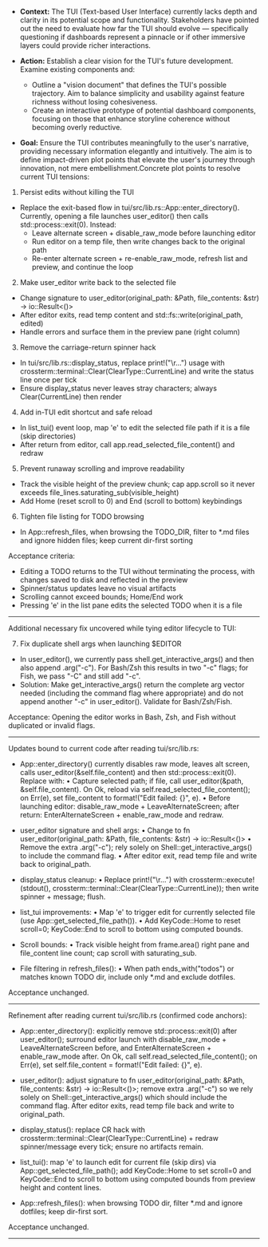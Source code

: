 - **Context:** The TUI (Text-based User Interface) currently lacks depth and clarity in its potential scope and functionality. Stakeholders have pointed out the need to evaluate how far the TUI should evolve — specifically questioning if dashboards represent a pinnacle or if other immersive layers could provide richer interactions.

- **Action:** Establish a clear vision for the TUI's future development. Examine existing components and:
  - Outline a "vision document" that defines the TUI's possible trajectory. Aim to balance simplicity and usability against feature richness without losing cohesiveness.
  - Create an interactive prototype of potential dashboard components, focusing on those that enhance storyline coherence without becoming overly reductive.

- **Goal:** Ensure the TUI contributes meaningfully to the user's narrative, providing necessary information elegantly and intuitively. The aim is to define impact-driven plot points that elevate the user's journey through innovation, not mere embellishment.Concrete plot points to resolve current TUI tensions:

1) Persist edits without killing the TUI
- Replace the exit-based flow in tui/src/lib.rs::App::enter_directory(). Currently, opening a file launches user_editor() then calls std::process::exit(0). Instead:
  - Leave alternate screen + disable_raw_mode before launching editor
  - Run editor on a temp file, then write changes back to the original path
  - Re-enter alternate screen + re-enable_raw_mode, refresh list and preview, and continue the loop

2) Make user_editor write back to the selected file
- Change signature to user_editor(original_path: &Path, file_contents: &str) -> io::Result<()>
- After editor exits, read temp content and std::fs::write(original_path, edited)
- Handle errors and surface them in the preview pane (right column)

3) Remove the carriage-return spinner hack
- In tui/src/lib.rs::display_status, replace print!("\r…") usage with crossterm::terminal::Clear(ClearType::CurrentLine) and write the status line once per tick
- Ensure display_status never leaves stray characters; always Clear(CurrentLine) then render

4) Add in-TUI edit shortcut and safe reload
- In list_tui() event loop, map 'e' to edit the selected file path if it is a file (skip directories)
- After return from editor, call app.read_selected_file_content() and redraw

5) Prevent runaway scrolling and improve readability
- Track the visible height of the preview chunk; cap app.scroll so it never exceeds file_lines.saturating_sub(visible_height)
- Add Home (reset scroll to 0) and End (scroll to bottom) keybindings

6) Tighten file listing for TODO browsing
- In App::refresh_files, when browsing the TODO_DIR, filter to *.md files and ignore hidden files; keep current dir-first sorting

Acceptance criteria:
- Editing a TODO returns to the TUI without terminating the process, with changes saved to disk and reflected in the preview
- Spinner/status updates leave no visual artifacts
- Scrolling cannot exceed bounds; Home/End work
- Pressing 'e' in the list pane edits the selected TODO when it is a file

---

Additional necessary fix uncovered while tying editor lifecycle to TUI:

7) Fix duplicate shell args when launching $EDITOR
- In user_editor(), we currently pass shell.get_interactive_args() and then also append .arg("-c"). For Bash/Zsh this results in two "-c" flags; for Fish, we pass "-C" and still add "-c".
- Solution: Make get_interactive_args() return the complete arg vector needed (including the command flag where appropriate) and do not append another "-c" in user_editor(). Validate for Bash/Zsh/Fish.

Acceptance: Opening the editor works in Bash, Zsh, and Fish without duplicated or invalid flags.

---

Updates bound to current code after reading tui/src/lib.rs:

- App::enter_directory() currently disables raw mode, leaves alt screen, calls user_editor(&self.file_content) and then std::process::exit(0). Replace with:
  • Capture selected path; if file, call user_editor(&path, &self.file_content). On Ok, reload via self.read_selected_file_content(); on Err(e), set file_content to format!("Edit failed: {}", e).
  • Before launching editor: disable_raw_mode + LeaveAlternateScreen; after return: EnterAlternateScreen + enable_raw_mode and redraw.

- user_editor signature and shell args:
  • Change to fn user_editor(original_path: &Path, file_contents: &str) -> io::Result<()>
  • Remove the extra .arg("-c"); rely solely on Shell::get_interactive_args() to include the command flag.
  • After editor exit, read temp file and write back to original_path.

- display_status cleanup:
  • Replace print!("\r…") with crossterm::execute!(stdout(), crossterm::terminal::Clear(ClearType::CurrentLine)); then write spinner + message; flush.

- list_tui improvements:
  • Map 'e' to trigger edit for currently selected file (use App::get_selected_file_path()).
  • Add KeyCode::Home to reset scroll=0; KeyCode::End to scroll to bottom using computed bounds.

- Scroll bounds:
  • Track visible height from frame.area() right pane and file_content line count; cap scroll with saturating_sub.

- File filtering in refresh_files():
  • When path ends_with("todos") or matches known TODO dir, include only *.md and exclude dotfiles.

Acceptance unchanged.


---

Refinement after reading current tui/src/lib.rs (confirmed code anchors):

- App::enter_directory(): explicitly remove std::process::exit(0) after user_editor(); surround editor launch with disable_raw_mode + LeaveAlternateScreen before, and EnterAlternateScreen + enable_raw_mode after. On Ok, call self.read_selected_file_content(); on Err(e), set self.file_content = format!("Edit failed: {}", e).

- user_editor(): adjust signature to fn user_editor(original_path: &Path, file_contents: &str) -> io::Result<()>; remove extra .arg("-c") so we rely solely on Shell::get_interactive_args() which should include the command flag. After editor exits, read temp file back and write to original_path.

- display_status(): replace CR hack with crossterm::terminal::Clear(ClearType::CurrentLine) + redraw spinner/message every tick; ensure no artifacts remain.

- list_tui(): map 'e' to launch edit for current file (skip dirs) via App::get_selected_file_path(); add KeyCode::Home to set scroll=0 and KeyCode::End to scroll to bottom using computed bounds from preview height and content lines.

- App::refresh_files(): when browsing TODO dir, filter *.md and ignore dotfiles; keep dir-first sort.

Acceptance unchanged.

---

